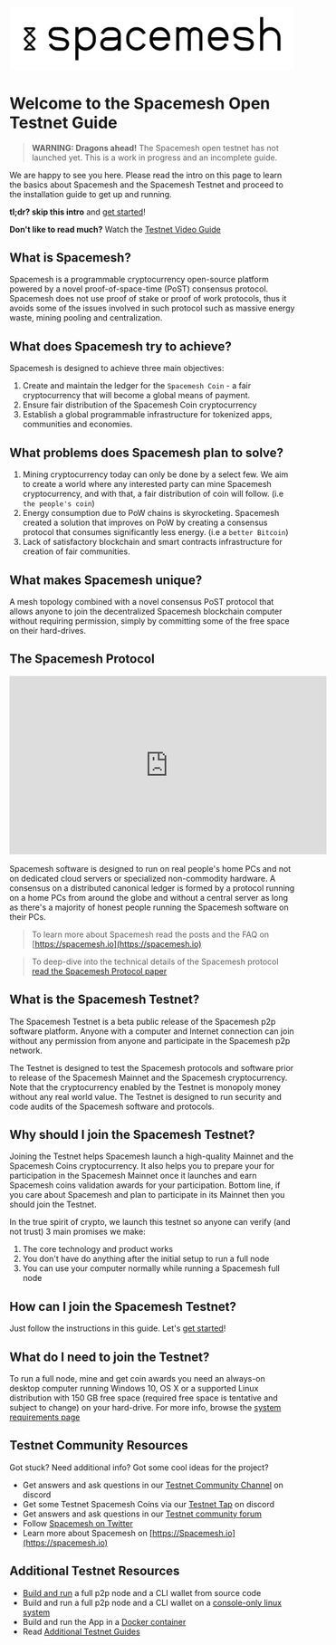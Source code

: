 ![](/images/logo.png)

# Welcome to the Spacemesh Open Testnet Guide

> **WARNING: Dragons ahead!** The Spacemesh open testnet has not launched yet. This is a work in progress and an incomplete guide.

We are happy to see you here. Please read the intro on this page to learn the basics about Spacemesh and the Spacemesh Testnet and proceed to the installation guide to get up and running.

**tl;dr? skip this intro** and [get started](guide/install.md)!

**Don't like to read much?** Watch the [Testnet Video Guide](#)

## What is Spacemesh?
Spacemesh is a programmable cryptocurrency open-source platform powered by a novel proof-of-space-time (PoST) consensus protocol. Spacemesh does not use  proof of stake or proof of work protocols, thus it avoids some of the issues involved in such protocol such as massive energy waste, mining pooling and centralization.

## What does Spacemesh try to achieve?
Spacemesh  is designed to achieve three main objectives:
1. Create and maintain the ledger for the `Spacemesh Coin` - a fair cryptocurrency that will become a global means of payment.
2. Ensure fair distribution of the Spacemesh Coin cryptocurrency
3. Establish a global programmable infrastructure for tokenized apps, communities and economies.

## What problems does Spacemesh plan to solve?
1. Mining cryptocurrency today can only be done by a select few. We aim to create a world where any interested party can mine Spacemesh cryptocurrency, and with that, a fair distribution of coin will follow. (i.e `the people's coin`)
2. Energy consumption due to PoW chains is skyrocketing. Spacemesh created a solution that improves on PoW by creating a consensus protocol that consumes significantly less energy. (i.e a `better Bitcoin`)
3. Lack of satisfactory blockchain and smart contracts infrastructure for creation of fair communities.

## What makes Spacemesh unique?
A mesh topology combined with a novel consensus PoST protocol that allows anyone to join the decentralized Spacemesh blockchain computer without requiring permission, simply by committing some of the free space on their hard-drives.

## The Spacemesh Protocol
<div width="100%" align="center">
<iframe width="560" height="315" src="https://www.youtube-nocookie.com/embed/videoseries?list=PL5BszCNLCnMP49lAl2OWX3L8GK50ngq0Y" frameborder="0" allow="accelerometer; autoplay; encrypted-media; gyroscope; picture-in-picture" allowfullscreen></iframe>
</div>

Spacemesh software is designed to run on real people's home PCs and not on dedicated cloud servers or specialized non-commodity hardware. A consensus on a distributed canonical ledger is formed by a protocol running on a home PCs from around the globe and without a central server as long as there's a majority of honest people running the Spacemesh software on their PCs.

> To learn more about Spacemesh read the posts and the FAQ on [https://spacemesh.io](https://spacemesh.io)

> To deep-dive into the technical details of the Spacemesh protocol [read the Spacemesh Protocol paper](https://spacemesh.io/spacemesh-protocol-v1-0)

## What is the Spacemesh Testnet?
The Spacemesh Testnet is a beta public release of the Spacemesh p2p software platform. Anyone with a computer and Internet connection can join without any permission from anyone and participate in the Spacemesh p2p network.

The Testnet is designed to test the Spacemesh protocols and software prior to release of the Spacemesh Mainnet and the Spacemesh cryptocurrency. Note that the cryptocurrency enabled by the Testnet is monopoly money without any real world value. The Testnet is designed to run security and code audits of the Spacemesh software and protocols.

## Why should I join the Spacemesh Testnet?
Joining the Testnet helps Spacemesh launch a high-quality Mainnet and the Spacemesh Coins cryptocurrency. It also helps you to prepare your for participation in the Spacemesh Mainnet once it launches and earn Spacemesh coins validation awards for your participation. Bottom line, if you care about Spacemesh and plan to participate in its Mainnet then you should join the Testnet.

In the true spirit of crypto, we launch this testnet so anyone can verify (and not trust) 3 main promises we make:
1. The core technology and product works
2. You don't have do anything after the initial setup to run a full node
3. You can use your computer normally while running a Spacemesh full node

## How can I join the Spacemesh Testnet?
Just follow the instructions in this guide. Let's [get started](guide/install.md)!

## What do I need to join the Testnet?
To run a full node, mine and get coin awards you need an always-on desktop computer running Windows 10, OS X or a supported Linux distribution with 150 GB free space (required free space is tentative and subject to change) on your hard-drive. For more info, browse the [ system requirements page](requirements.md)

## Testnet Community Resources
Got stuck? Need additional info? Got some cool ideas for the project?
- Get answers and ask questions in our [Testnet Community Channel](https://discord.gg/Mf8T4Db) on discord
- Get some Testnet Spacemesh Coins via our [Testnet Tap](https://discord.gg/Mf8T4Db) on discord
- Get answers and ask questions in our [Testnet community forum](https://discord.gg/ASpy52C)
- Follow [Spacemesh on Twitter](https://twitter.com/teamspacemesh)
- Learn more about Spacemesh on [https://Spacemesh.io](https://spacemesh.io)

## Additional Testnet Resources
- [Build and run](build.md) a full p2p node and a CLI wallet from source code
- Build and run a full p2p node and a CLI wallet on a [console-only linux system](build.md)
- Build and run the App in a [Docker container](docker.md)
- Read [Additional Testnet Guides](all.md)

